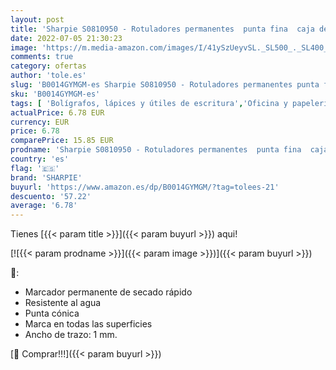 ```yaml
---
layout: post
title: 'Sharpie S0810950 - Rotuladores permanentes  punta fina  caja de 12  color azul'
date: 2022-07-05 21:30:23
image: 'https://m.media-amazon.com/images/I/41ySzUeyvSL._SL500_._SL400_.jpg'
comments: true
category: ofertas
author: 'tole.es'
slug: 'B0014GYMGM-es Sharpie S0810950 - Rotuladores permanentes punta fina caja...'
sku: 'B0014GYMGM-es'
tags: [ 'Bolígrafos, lápices y útiles de escritura','Oficina y papelería','Rotuladores permanentes','Rotuladores y subrayadores','rotuladores','sharpie','🇪🇸', ]
actualPrice: 6.78 EUR
currency: EUR
price: 6.78
comparePrice: 15.85 EUR
prodname: 'Sharpie S0810950 - Rotuladores permanentes  punta fina  caja de 12  color azul'
country: 'es'
flag: '🇪🇸'
brand: 'SHARPIE'
buyurl: 'https://www.amazon.es/dp/B0014GYMGM/?tag=tolees-21'
descuento: '57.22'
average: '6.78'
---
```


Tienes [{{< param title >}}]({{< param buyurl >}}) aqui!

[![{{< param prodname >}}]({{< param image >}})]({{< param buyurl >}})

🔎:

- Marcador permanente de secado rápido
- Resistente al agua
- Punta cónica
- Marca en todas las superficies
- Ancho de trazo: 1 mm.

[🛒 Comprar!!!]({{< param buyurl >}})
